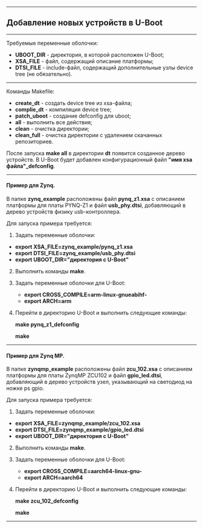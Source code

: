 ------

## Добавление новых устройств в U-Boot

------

Требуемые переменные оболочки:

- **UBOOT_DIR** -  директория, в которой расположен U-Boot;
- **XSA_FILE** - файл, содержащий описание платформы;
- **DTSI_FILE** - include-файл, содержащий дополнительные узлы device tree (не обязательно).

------

Команды Makefile:

- **create_dt** - создать device tree из xsa-файла;
- **complie_dt** - компиляция device tree;
- **patch_uboot** - создание  defconfig для uboot;
- **all** - выполнить все действия;
- **clean** - очистка директории;
- **clean_full** - очистка директории с удалением скачанных репозиториев.

После запуска **make all** в директории **dt** появится созданное дерево устройств. В U-Boot будет добавлен конфигурационный файл **"имя xsa файла"_defconfig**. 

------

#### Пример для Zynq.

В папке **zynq_example** расположены файл **pynq_z1.xsa** с описанием платформы для платы PYNQ-Z1 и файл **usb_phy.dtsi**, добавляющий в дерево устройств физику usb-контроллера. 

Для запуска примера требуется:

1.  Задать переменные оболочки:
   - **export XSA_FILE=zynq_example/pynq_z1.xsa**
   - **export DTSI_FILE=zynq_example/usb_phy.dtsi**
   - **export UBOOT_DIR="директория с U-Boot"**

2. Выполнить команды **make**.
3. Задать переменные оболочки для U-Boot:
   - **export CROSS_COMPILE=arm-linux-gnueabihf-**
   - **export ARCH=arm**

4. Перейти в директорию U-Boot и выполнить следующие команды:

   **make pynq_z1_defconfig**

   **make**

------

#### Пример для Zynq MP.

В папке **zynqmp_example** расположены файл **zcu_102.xsa** с описанием платформы для платы ZynqMP ZCU102 и файл **gpio_led.dtsi**, добавляющий в дерево устройств узел, указывающий на светодиод на ножке ps gpio. 

Для запуска примера требуется:

1.  Задать переменные оболочки:
   - **export XSA_FILE=zynqmp_example/zcu_102.xsa**
   - **export DTSI_FILE=zynqmp_example/gpio_led.dtsi**
   - **export UBOOT_DIR="директория с U-Boot"**

2. Выполнить команды **make**.
3. Задать переменные оболочки для U-Boot:
   - **export CROSS_COMPILE=aarch64-linux-gnu-**
   - **export ARCH=aarch64**

4. Перейти в директорию U-Boot и выполнить следующие команды:

   **make zcu_102_defconfig**

   **make**

------

